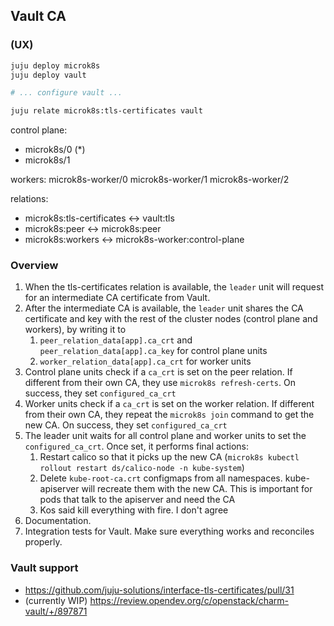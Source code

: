 ## Vault CA

### (UX)

```bash
juju deploy microk8s
juju deploy vault

# ... configure vault ...

juju relate microk8s:tls-certificates vault
```

control plane:
- microk8s/0 (*)
- microk8s/1

workers:
microk8s-worker/0
microk8s-worker/1
microk8s-worker/2

relations:
- microk8s:tls-certificates <-> vault:tls
- microk8s:peer <-> microk8s:peer
- microk8s:workers <-> microk8s-worker:control-plane

### Overview

1. When the tls-certificates relation is available, the `leader` unit will request for an intermediate CA certificate from Vault.
2. After the intermediate CA is available, the `leader` unit shares the CA certificate and key with the rest of the cluster nodes (control plane and workers), by writing it to
   1. `peer_relation_data[app].ca_crt` and `peer_relation_data[app].ca_key` for control plane units
   2. `worker_relation_data[app].ca_crt` for worker units
3. Control plane units check if a `ca_crt` is set on the peer relation. If different from their own CA, they use `microk8s refresh-certs`. On success, they set `configured_ca_crt`
4. Worker units check if a `ca_crt` is set on the worker relation. If different from their own CA, they repeat the `microk8s join` command to get the new CA. On success, they set `configured_ca_crt`
5. The leader unit waits for all control plane and worker units to set the `configured_ca_crt`. Once set, it performs final actions:
   1. Restart calico so that it picks up the new CA (`microk8s kubectl rollout restart ds/calico-node -n kube-system`)
   2. Delete `kube-root-ca.crt` configmaps from all namespaces. kube-apiserver will recreate them with the new CA. This is important for pods that talk to the apiserver and need the CA
   3. Kos said kill everything with fire. I don't agree
6. Documentation.
7. Integration tests for Vault. Make sure everything works and reconciles properly.

### Vault support

- https://github.com/juju-solutions/interface-tls-certificates/pull/31
- (currently WIP) https://review.opendev.org/c/openstack/charm-vault/+/897871
